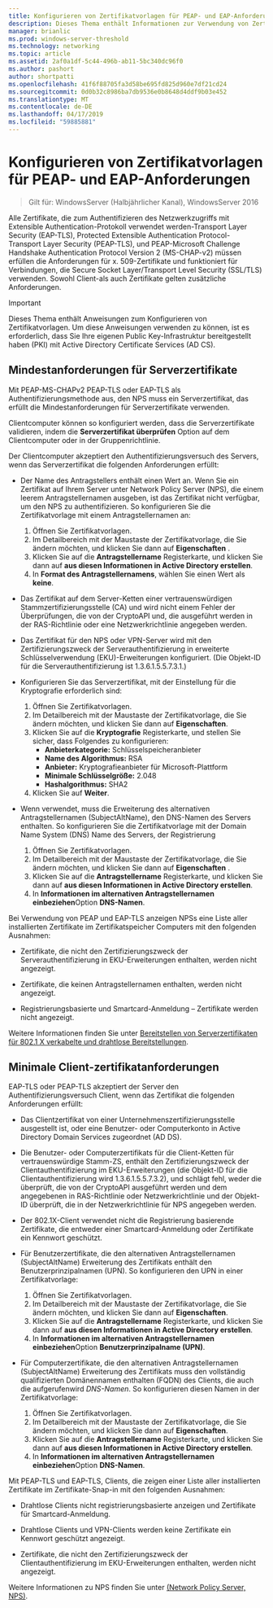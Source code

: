 ```yaml
---
title: Konfigurieren von Zertifikatvorlagen für PEAP- und EAP-Anforderungen
description: Dieses Thema enthält Informationen zur Verwendung von Zertifikaten mit des Netzwerkrichtlinienservers und Remotezugriff in Windows Server 2016.
manager: brianlic
ms.prod: windows-server-threshold
ms.technology: networking
ms.topic: article
ms.assetid: 2af0a1df-5c44-496b-ab11-5bc340dc96f0
ms.author: pashort
author: shortpatti
ms.openlocfilehash: 41f6f88705fa3d58be695fd825d960e7df21cd24
ms.sourcegitcommit: 0d0b32c8986ba7db9536e0b8648d4ddf9b03e452
ms.translationtype: MT
ms.contentlocale: de-DE
ms.lasthandoff: 04/17/2019
ms.locfileid: "59885881"
---
```

# <a name="configure-certificate-templates-for-peap-and-eap-requirements"></a>Konfigurieren von Zertifikatvorlagen für PEAP- und EAP-Anforderungen

>Gilt für: WindowsServer (Halbjährlicher Kanal), WindowsServer 2016

Alle Zertifikate, die zum Authentifizieren des Netzwerkzugriffs mit Extensible Authentication-Protokoll verwendet werden\-Transport Layer Security \(EAP\-TLS\), Protected Extensible Authentication Protocol\- Transport Layer Security \(PEAP\-TLS\), und PEAP\-Microsoft Challenge Handshake Authentication Protocol Version 2 \(MS\-CHAP-v2\) müssen erfüllen die Anforderungen für x. 509-Zertifikate und funktioniert für Verbindungen, die Secure Socket Layer/Transport Level Security (SSL/TLS) verwenden. Sowohl Client-als auch Zertifikate gelten zusätzliche Anforderungen.

>[!IMPORTANT]
>Dieses Thema enthält Anweisungen zum Konfigurieren von Zertifikatvorlagen. Um diese Anweisungen verwenden zu können, ist es erforderlich, dass Sie Ihre eigenen Public Key-Infrastruktur bereitgestellt haben \(PKI\) mit Active Directory Certificate Services \(AD CS\).

## <a name="minimum-server-certificate-requirements"></a>Mindestanforderungen für Serverzertifikate

Mit PEAP\-MS\-CHAPv2 PEAP\-TLS oder EAP\-TLS als Authentifizierungsmethode aus, den NPS muss ein Serverzertifikat, das erfüllt die Mindestanforderungen für Serverzertifikate verwenden. 

Clientcomputer können so konfiguriert werden, dass die Serverzertifikate validieren, indem die **Serverzertifikat überprüfen** Option auf dem Clientcomputer oder in der Gruppenrichtlinie. 

Der Clientcomputer akzeptiert den Authentifizierungsversuch des Servers, wenn das Serverzertifikat die folgenden Anforderungen erfüllt:

- Der Name des Antragstellers enthält einen Wert an. Wenn Sie ein Zertifikat auf Ihrem Server unter Network Policy Server (NPS), die einem leerem Antragstellernamen ausgeben, ist das Zertifikat nicht verfügbar, um den NPS zu authentifizieren. So konfigurieren Sie die Zertifikatvorlage mit einem Antragstellernamen an:

    1. Öffnen Sie Zertifikatvorlagen.
    2. Im Detailbereich mit der Maustaste der Zertifikatvorlage, die Sie ändern möchten, und klicken Sie dann auf **Eigenschaften** .
    3. Klicken Sie auf die **Antragstellername** Registerkarte, und klicken Sie dann auf **aus diesen Informationen in Active Directory erstellen**.
    4. In **Format des Antragstellernamens**, wählen Sie einen Wert als **keine**.

- Das Zertifikat auf dem Server-Ketten einer vertrauenswürdigen Stammzertifizierungsstelle (CA) und wird nicht einem Fehler der Überprüfungen, die von der CryptoAPI und, die ausgeführt werden in der RAS-Richtlinie oder eine Netzwerkrichtlinie angegeben werden.

- Das Zertifikat für den NPS oder VPN-Server wird mit den Zertifizierungszweck der Serverauthentifizierung in erweiterte Schlüsselverwendung (EKU)-Erweiterungen konfiguriert. (Die Objekt-ID für die Serverauthentifizierung ist 1.3.6.1.5.5.7.3.1.)

- Konfigurieren Sie das Serverzertifikat, mit der Einstellung für die Kryptografie erforderlich sind:

    1. Öffnen Sie Zertifikatvorlagen.
    2. Im Detailbereich mit der Maustaste der Zertifikatvorlage, die Sie ändern möchten, und klicken Sie dann auf **Eigenschaften**.
    3. Klicken Sie auf die **Kryptografie** Registerkarte, und stellen Sie sicher, dass Folgendes zu konfigurieren:
       - **Anbieterkategorie:** Schlüsselspeicheranbieter
       - **Name des Algorithmus:** RSA
       - **Anbieter:** Kryptografieanbieter für Microsoft-Plattform
       - **Minimale Schlüsselgröße:** 2.048
       - **Hashalgorithmus:** SHA2
    4. Klicken Sie auf **Weiter**.

- Wenn verwendet, muss die Erweiterung des alternativen Antragstellernamen (SubjectAltName), den DNS-Namen des Servers enthalten. So konfigurieren Sie die Zertifikatvorlage mit der Domain Name System (DNS) Name des Servers, der Registrierung 

    1. Öffnen Sie Zertifikatvorlagen.
    2. Im Detailbereich mit der Maustaste der Zertifikatvorlage, die Sie ändern möchten, und klicken Sie dann auf **Eigenschaften** .
    3. Klicken Sie auf die **Antragstellername** Registerkarte, und klicken Sie dann auf **aus diesen Informationen in Active Directory erstellen**.
    4. In **Informationen im alternativen Antragstellernamen einbeziehen**Option **DNS-Namen**.

Bei Verwendung von PEAP und EAP-TLS anzeigen NPSs eine Liste aller installierten Zertifikate im Zertifikatspeicher Computers mit den folgenden Ausnahmen:

- Zertifikate, die nicht den Zertifizierungszweck der Serverauthentifizierung in EKU-Erweiterungen enthalten, werden nicht angezeigt.

- Zertifikate, die keinen Antragstellernamen enthalten, werden nicht angezeigt.

- Registrierungsbasierte und Smartcard-Anmeldung – Zertifikate werden nicht angezeigt.

Weitere Informationen finden Sie unter [Bereitstellen von Serverzertifikaten für 802.1 X verkabelte und drahtlose Bereitstellungen](https://technet.microsoft.com/windows-server-docs/networking/core-network-guide/cncg/server-certs/deploy-server-certificates-for-802.1x-wired-and-wireless-deployments).

## <a name="minimum-client-certificate-requirements"></a>Minimale Client-zertifikatanforderungen

EAP-TLS oder PEAP-TLS akzeptiert der Server den Authentifizierungsversuch Client, wenn das Zertifikat die folgenden Anforderungen erfüllt:

- Das Clientzertifikat von einer Unternehmenszertifizierungsstelle ausgestellt ist, oder eine Benutzer- oder Computerkonto in Active Directory Domain Services zugeordnet \(AD DS\).

- Die Benutzer- oder Computerzertifikats für die Client-Ketten für vertrauenswürdige Stamm-ZS, enthält den Zertifizierungszweck der Clientauthentifizierung im EKU-Erweiterungen \(die Objekt-ID für die Clientauthentifizierung wird 1.3.6.1.5.5.7.3.2\), und schlägt fehl, weder die überprüft, die von der CryptoAPI ausgeführt werden und dem angegebenen in RAS-Richtlinie oder Netzwerkrichtlinie und der Objekt-ID überprüft, die in der Netzwerkrichtlinie für NPS angegeben werden.

- Der 802.1X-Client verwendet nicht die Registrierung basierende Zertifikate, die entweder einer Smartcard-Anmeldung oder Zertifikate ein Kennwort geschützt.

- Für Benutzerzertifikate, die den alternativen Antragstellernamen \(SubjectAltName\) Erweiterung des Zertifikats enthält den Benutzerprinzipalnamen \(UPN\). So konfigurieren den UPN in einer Zertifikatvorlage:

    1. Öffnen Sie Zertifikatvorlagen.
    2. Im Detailbereich mit der Maustaste der Zertifikatvorlage, die Sie ändern möchten, und klicken Sie dann auf **Eigenschaften**.
    3. Klicken Sie auf die **Antragstellername** Registerkarte, und klicken Sie dann auf **aus diesen Informationen in Active Directory erstellen**.
    4. In **Informationen im alternativen Antragstellernamen einbeziehen**Option **Benutzerprinzipalname \(UPN\)**.

- Für Computerzertifikate, die den alternativen Antragstellernamen \(SubjectAltName\) Erweiterung des Zertifikats muss den vollständig qualifizierten Domänennamen enthalten \(FQDN\) des Clients, die auch die aufgerufenwird *DNS-Namen*. So konfigurieren diesen Namen in der Zertifikatvorlage:

    1. Öffnen Sie Zertifikatvorlagen.
    2. Im Detailbereich mit der Maustaste der Zertifikatvorlage, die Sie ändern möchten, und klicken Sie dann auf **Eigenschaften**.
    3. Klicken Sie auf die **Antragstellername** Registerkarte, und klicken Sie dann auf **aus diesen Informationen in Active Directory erstellen**.
    4. In **Informationen im alternativen Antragstellernamen einbeziehen**Option **DNS-Namen**.

Mit PEAP\-TLS und EAP\-TLS, Clients, die zeigen einer Liste aller installierten Zertifikate im Zertifikate-Snap-in mit den folgenden Ausnahmen:

- Drahtlose Clients nicht registrierungsbasierte anzeigen und Zertifikate für Smartcard-Anmeldung. 

- Drahtlose Clients und VPN-Clients werden keine Zertifikate ein Kennwort geschützt angezeigt. 

- Zertifikate, die nicht den Zertifizierungszweck der Clientauthentifizierung im EKU-Erweiterungen enthalten, werden nicht angezeigt.


Weitere Informationen zu NPS finden Sie unter [(Network Policy Server, NPS)](nps-top.md).
